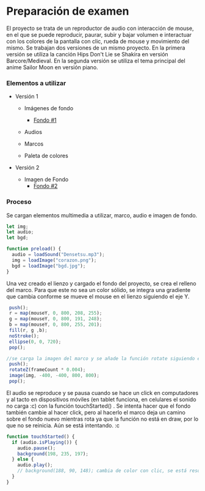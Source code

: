 # Preparación de examen

El proyecto se trata de un reproductor de audio con interacción de mouse, en el que se puede reproducir, paurar, subir y bajar volumen e interactuar con los colores de la pantalla con clic, rueda de mouse y movimiento del mismo. Se trabajan dos versiones de un mismo proyecto. En la primera versión se utiliza la canción Hips Don't Lie se Shakira en versión Barcore/Medieval. En la segunda versión se utiliza el tema principal del anime Sailor Moon en versión piano.
### Elementos a utilizar
- Versión 1
  - Imágenes de fondo
     - [Fondo #1](https://github.com/cielqz/dis9034-2024-1/assets/163901464/50301f10-9336-4020-a948-16fd6ad06a78)

  - Audios
  - Marcos
  - Paleta de colores

- Versión 2
  - Imagen de Fondo
    - [Fondo #2](https://github.com/cielqz/dis9034-2024-1/assets/163901464/bfa86924-345e-49fb-ae47-88d0a042b4bc)
   
### Proceso
Se cargan elementos multimedia a utilizar, marco, audio e imagen de fondo. 
```javascript
let img;
let audio;
let bgd;

function preload() {
  audio = loadSound("Densetsu.mp3");
  img = loadImage("corazon.png");
  bgd = loadImage("bgd.jpg");
}
```

Una vez creado el lienzo y cargado el fondo del proyecto, se crea el relleno del marco. Para que este no sea un color sólido, se integra una gradiente que cambia conforme se mueve el mouse en el lienzo siguiendo el eje Y.
 ```javascript
  push();
  r = map(mouseY, 0, 800, 208, 255);
  g = map(mouseY, 0, 800, 191, 248);
  b = map(mouseY, 0, 800, 255, 201);
  fill(r, g ,b);
  noStroke();
  ellipse(0, 0, 720);
  pop();

//se carga la imagen del marco y se añade la función rotate siguiendo el eje Z.
  push();
  rotateZ(frameCount * 0.004);
  image(img, -400, -400, 800, 800);
  pop();
```

El audio se reproduce y se pausa cuando se hace un click en computadores y al tacto en dispositivos móviles (en tablet funciona, en celulares el sonido no carga :c) con la función touchStarted() . Se intenta hacer que el fondo también cambie al hacer click, pero al hacerlo el marco deja un camino sobre el fondo nuevo mientras rota ya que la función no está en draw, por lo que no se reinicia. Aún se está intentando. :c 
```javascript
function touchStarted() {
  if (audio.isPlaying()) {
    audio.pause();
    background(198, 235, 197);
  } else {
    audio.play();
    // background(188, 90, 148); cambia de color con clic, se está resolviendo
  }
}

```




```javascript


```
